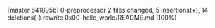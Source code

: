 [master 641895b] 0-preprocessor
 2 files changed, 5 insertions(+), 14 deletions(-)
 rewrite 0x00-hello_world/README.md (100%)
